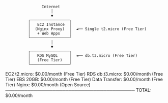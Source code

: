                     Internet
                        │
                        ▼
              ┌─────────────────┐
              │   EC2 Instance  │
              │  (Nginx Proxy)  │  ◄── Single t2.micro (Free Tier)
              │   + Web Apps    │
              └─────────────────┘
                        │
                        ▼
              ┌─────────────────┐
              │   RDS MySQL     │  ◄── db.t3.micro (Free Tier)
              │   (Free Tier)   │
              └─────────────────┘

EC2 t2.micro:     $0.00/month (Free Tier)
RDS db.t3.micro:  $0.00/month (Free Tier)
EBS 20GB:         $0.00/month (Free Tier)
Data Transfer:    $0.00/month (Free Tier)
Nginx:            $0.00/month (Open Source)
─────────────────────────────────────────
TOTAL:            $0.00/month              